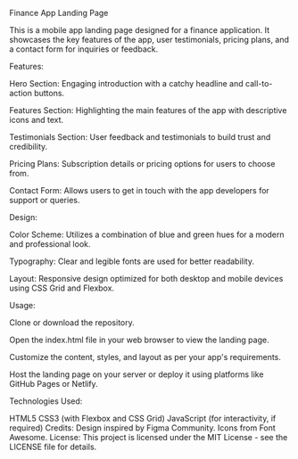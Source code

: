 Finance App Landing Page

This is a mobile app landing page designed for a finance application. It showcases the key features of the app, user testimonials, pricing plans, and a contact form for inquiries or feedback.

Features:

Hero Section: Engaging introduction with a catchy headline and call-to-action buttons.

Features Section: Highlighting the main features of the app with descriptive icons and text.

Testimonials Section: User feedback and testimonials to build trust and credibility.

Pricing Plans: Subscription details or pricing options for users to choose from.

Contact Form: Allows users to get in touch with the app developers for support or queries.

Design:

Color Scheme: Utilizes a combination of blue and green hues for a modern and professional look.

Typography: Clear and legible fonts are used for better readability.

Layout: Responsive design optimized for both desktop and mobile devices using CSS Grid and Flexbox.

Usage:

Clone or download the repository.

Open the index.html file in your web browser to view the landing page.

Customize the content, styles, and layout as per your app's requirements.

Host the landing page on your server or deploy it using platforms like GitHub Pages or Netlify.

Technologies Used:

HTML5
CSS3 (with Flexbox and CSS Grid)
JavaScript (for interactivity, if required)
Credits:
Design inspired by Figma Community.
Icons from Font Awesome.
License:
This project is licensed under the MIT License - see the LICENSE file for details.
